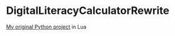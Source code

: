 # DigitalLiteracyCalculatorRewrite
[My original Python project](https://github.com/JustASpeedrunner/DigitalLiteracyCalculator) in Lua
